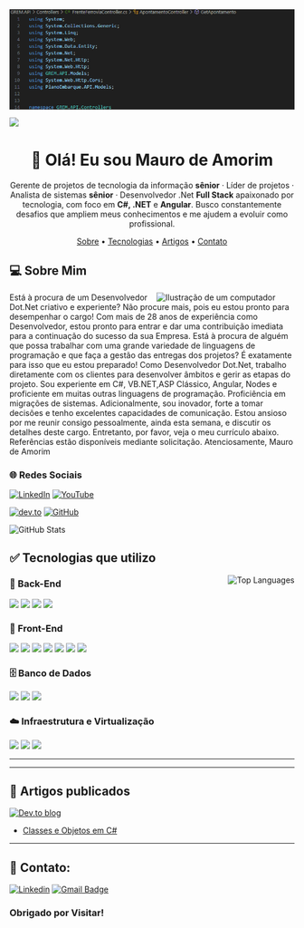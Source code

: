 
<!-- <img src="src/assets/Gif_Lofi_GitHub.gif" alt="Capa" width="1920px" align="center"> -->
<img src="src/assets/VisualStudioScroll.gif" alt="Capa" width="1920px" align="center">

![](https://komarev.com/ghpvc/?username=mdawebbr&color=006bed)

<h1 align="center">👋 Olá! Eu sou Mauro de Amorim</h1>

<p align="center">
Gerente de projetos de tecnologia da informação <strong>sênior</strong> · Líder de projetos · Analista de sistemas <strong>sênior</strong> · Desenvolvedor .Net <strong>Full Stack</strong> apaixonado por tecnologia, com foco em <strong>C#, .NET</strong> e <strong>Angular</strong>. Busco constantemente desafios que ampliem meus conhecimentos e me ajudem a evoluir como profissional.
</p>

<p align="center">
  <a href="#sobre">Sobre</a> • 
  <a href="#tecnologias">Tecnologias</a> • 
  <!-- <a href="#projetos">Projetos</a> •  -->
  <a href="#artigos">Artigos</a> • 
  <a href="#contato">Contato</a>
</p>

<h2 id="sobre">💻 Sobre Mim</h2>

<img src="src/assets/CadeiraComputador.gif" alt="Ilustração de um computador" width="244px" align="right"/>

Está à procura de um Desenvolvedor Dot.Net criativo e experiente? Não procure mais, pois eu estou
pronto para desempenhar o cargo! Com mais de 28 anos de experiência como Desenvolvedor, estou pronto
para entrar e dar uma contribuição imediata para a continuação do sucesso da sua Empresa.
Está à procura de alguém que possa trabalhar com uma grande variedade de linguagens de programação
e que faça a gestão das entregas dos projetos? É exatamente para isso que eu estou preparado! Como
Desenvolvedor Dot.Net, trabalho diretamente com os clientes para desenvolver âmbitos e gerir as etapas
do projeto. Sou experiente em C#, VB.NET,ASP Clássico, Angular, Nodes e proficiente em muitas outras
linguagens de programação. Proficiência em migrações de sistemas. Adicionalmente, sou inovador, forte
a tomar decisões e tenho excelentes capacidades de comunicação.
Estou ansioso por me reunir consigo pessoalmente, ainda esta semana, e discutir os detalhes deste cargo.
Entretanto, por favor, veja o meu currículo abaixo. Referências estão disponíveis mediante solicitação.
Atenciosamente,
Mauro de Amorim

### 🌐 Redes Sociais


[![LinkedIn](https://img.shields.io/badge/LinkedIn-mauro--de--amorim--677152126-0A66C2?style=for-the-badge&logo=linkedin&logoColor=white)](https://www.linkedin.com/in/mauro-de-amorim-677152126) [![YouTube](https://img.shields.io/badge/YouTube-maurodeamorim3229-FF0000?style=for-the-badge&logo=youtube&logoColor=white)](https://www.youtube.com/@maurodeamorim3229)

[![dev.to](https://img.shields.io/badge/dev.to-mauro_deamorim_2fc134fd3-0A0A0A?style=for-the-badge&logo=devdotto&logoColor=white)](https://dev.to/mauro_deamorim_2fc134fd3) [![GitHub](https://img.shields.io/badge/GitHub-maurodeamorim3229-000000?style=for-the-badge&logo=github&logoColor=white)](https://www.youtube.com/@maurodeamorim3229)

<!-- [![Instagram](https://img.shields.io/badge/Instagram-@felipe.f.amorim.dev-E4405F?style=for-the-badge&logo=instagram&logoColor=white)](https://www.instagram.com/felipe.f.amorim.dev/) -->
<!-- [![Figma](https://img.shields.io/badge/Figma-felipefamorim-F24E1E?style=for-the-badge&logo=figma&logoColor=white)](https://dev.to/mauro_deamorim) -->


<img src="https://github-readme-stats.vercel.app/api?username=Mauro-Amorim-Dev&show_icons=true&theme=default" alt="GitHub Stats"/>


<h2 id="tecnologias">✅ Tecnologias que utilizo</h2>

<img src="https://github-readme-stats.vercel.app/api/top-langs/?username=Mauro-Amorim-Dev&layout=compact" alt="Top Languages" align="right"/>

### 🧠 Back-End
<p>
  <img src="https://img.shields.io/badge/C%23-239120?style=for-the-badge&logo=csharp&logoColor=white"/>
  <img src="https://img.shields.io/badge/.NET-512BD4?style=for-the-badge&logo=dotnet&logoColor=white"/>
  <img src="https://img.shields.io/badge/Java-F80000?style=for-the-badge&logo=openjdk&logoColor=white"/>
  <img src="https://img.shields.io/badge/Spring_Boot-6DB33F?style=for-the-badge&logo=springboot&logoColor=white"/>
</p>

### 🎨 Front-End
<p>
  <img src="https://img.shields.io/badge/HTML5-E34F26?style=for-the-badge&logo=html5&logoColor=white"/>
  <img src="https://img.shields.io/badge/CSS3-1572B6?style=for-the-badge&logo=css3&logoColor=white"/>
  <img src="https://img.shields.io/badge/SASS-CC6699?style=for-the-badge&logo=sass&logoColor=white"/>
  <img src="https://img.shields.io/badge/JavaScript-F7DF1E?style=for-the-badge&logo=javascript&logoColor=black"/>
  <img src="https://img.shields.io/badge/Angular-DD0031?style=for-the-badge&logo=angular&logoColor=white"/>
  <img src="https://img.shields.io/badge/Tailwind_CSS-06B6D4?style=for-the-badge&logo=tailwindcss&logoColor=white"/>
  <img src="https://img.shields.io/badge/Bootstrap-7952B3?style=for-the-badge&logo=bootstrap&logoColor=white"/>
</p>

### 🗄️ Banco de Dados
<p>
  <img src="https://img.shields.io/badge/SQL_Server-CC2927?style=for-the-badge&logo=microsoftsqlserver&logoColor=white"/>
  <img src="https://img.shields.io/badge/MySQL-4479A1?style=for-the-badge&logo=mysql&logoColor=white"/>
  <img src="https://img.shields.io/badge/MongoDB-47A248?style=for-the-badge&logo=mongodb&logoColor=white"/>
</p>

### ☁️ Infraestrutura e Virtualização
<p>
  <img src="https://img.shields.io/badge/Docker-2496ED?style=for-the-badge&logo=docker&logoColor=white"/>
  <img src="https://img.shields.io/badge/Kubernetes-326CE5?style=for-the-badge&logo=kubernetes&logoColor=white"/>
  <img src="https://img.shields.io/badge/Linux-000000?style=for-the-badge&logo=linux&logoColor=white"/>
</p>

---

<!-- <h2 id="projetos">🚀 Projetos em destaque</h2>

### ✨ [ListiFy](https://www.listify.com.br)
Sistema para organização de itens (livros, CDs, revistas, etc.) com interface moderna e responsiva.

- 🧰 **Tecnologias**: .NET, SQL Server, Angular 16, TailwindCSS  
- 🔍 **Funcionalidades**: Busca em tempo real, carrossel de imagens, API RESTful -->

---

<h2 id="artigos">📝 Artigos publicados</h2>

[![Dev.to blog](https://img.shields.io/badge/dev.to-0A0A0A?style=for-the-badge&logo=dev.to&logoColor=white)](https://dev.to/felipeamorimdev)

- [Classes e Objetos em C#](https://dev.to/mauro_deamorim_2fc134fd3/classes-e-objetos-em-c-net-6ll)
<!-- - [Métodos Assíncronos](https://dev.to/felipeamorimdev/metodos-assincronos-uma-abordagem-no-desenvolvimento-de-software-3l0g) -->
<!-- - [O que é Lazy Loading](https://dev.to/felipeamorimdev/o-que-e-lazy-loading-g1i) -->

---

<!-- <h2>🖌️ Figma</h2>

[![Figma](https://img.shields.io/badge/Figma-%23F24E1E.svg?style=for-the-badge&logo=figma&logoColor=white)](https://www.figma.com/@felipefamorim)


Explore meus projetos de UI/UX no Figma:  
**[Acesse meu perfil no Figma](https://www.figma.com/@felipefamorim)** -->

<h2 id="contato">💬 Contato:</h2>

<p>
  
[![Linkedin](https://img.shields.io/badge/-maurodeamorim1@gmail.com-blue?style=flat-square&logo=Linkedin&logoColor=white&link=https://www.linkedin.com/in/mdawebbr/)](https://www.linkedin.com/in/mdawebbr/)
[![Gmail Badge](https://img.shields.io/badge/-maurodeamorim1@gmail.com-006bed?style=flat-square&logo=Gmail&logoColor=white&link=mailto:maurodeamorim1@gmail.com)](mailto:maurodeamorim1@gmail.com)

</p>

<h3>Obrigado por Visitar!</h3>

